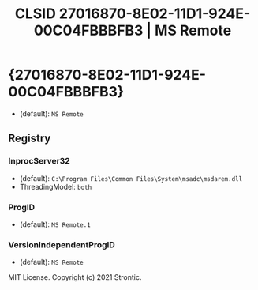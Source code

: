 ﻿---
title: "CLSID 27016870-8E02-11D1-924E-00C04FBBBFB3 | MS Remote"
excerpt: What is COM-Object CLSID 27016870-8E02-11D1-924E-00C04FBBBFB3?
---

# {27016870-8E02-11D1-924E-00C04FBBBFB3}

* (default): `MS Remote`

## Registry


### InprocServer32

* (default): `C:\Program Files\Common Files\System\msadc\msdarem.dll`
* ThreadingModel: `both`

### ProgID

* (default): `MS Remote.1`

### VersionIndependentProgID

* (default): `MS Remote`

MIT License. Copyright (c) 2021 Strontic.


